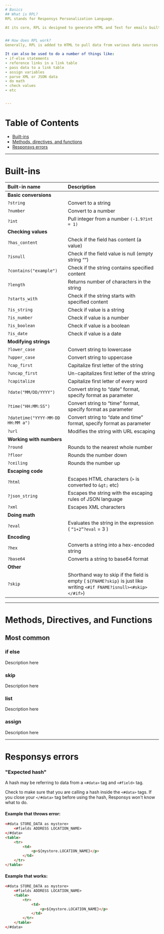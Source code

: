 ```yaml
---
# Basics
## What is RPL?
RPL stands for Responsys Personalization Language.

At its core, RPL is designed to generate HTML and Text for emails built in Responsys Interact. Although Responsys documentation says it's "not a full-blown programming language", it does have a lot of programming capabilties.


## How does RPL work?
Generally, RPL is added to HTML to pull data from various data sources inside Responsys before the email ships.

It can also be used to do a number of things like:
- if-else statements
- reference links in a link table
- pass data to a link table
- assign variables
- parse XML or JSON data
- do math
- check values
- etc


---
```

# Table of Contents
- [Built-ins](https://github.com/jessecookedesign/rpl#built-ins)
- [Methods, directives, and functions](https://github.com/jessecookedesign/rpl#methods-directives-and-functions)
- [Responsys errors](https://github.com/jessecookedesign/rpl#responsys-errors)


---
# Built-ins
| Built-in name | Description |
| :--- | :--- |
| **Basic conversions** ||
| `?string` | Convert to a string |
| `?number` | Convert to a number |
| `?int` | Pull integer from a number `(-1.9?int = 1)` |
| **Checking values** ||
| `?has_content` | Check if the field has content (a value) |
| `?isnull` | Check if the field value is null (empty string ““) |
| `?contains("example")` | Check if the string contains specified content |
| `?length` | Returns number of characters in the string |
| `?starts_with` | Check if the string starts with specified content |
| `?is_string` | Check if value is a string |
| `?is_number` | Check if value is a number |
| `?is_boolean` | Check if value is a boolean |
| `?is_date` | Check if value is a date |
| **Modifying strings** ||
| `?lower_case` | Convert string to lowercase |
| `?upper_case` | Convert string to uppercase |
| `?cap_first` | Capitalize first letter of the string |
| `?uncap_first` | Un-capitalizes first letter of the string |
| `?capitalize` | Capitalize first letter of every word |
| `?date("MM/DD/YYYY")` | Convert string to “date” format, specify format as parameter |
| `?time("HH:MM:SS")` | Convert string to “time” format, specify format as parameter |
| `?datetime("YYYY-MM-DD HH:MM a")` | Convert string to “date and time” format, specify format as parameter |
| `?url` | Modifies the string with URL escaping |
| **Working with numbers** ||
| `?round` | Rounds to the nearest whole number |
| `?floor` | Rounds the number down |
| `?ceiling` | Rounds the number up |
| **Escaping code** ||
| `?html` | Escapes HTML characters (`>` is converted to `&gt;` etc) |
| `?json_string` | Escapes the string with the escaping rules of JSON language |
| `?xml` | Escapes XML characters |
| **Doing math** ||
| `?eval` | Evaluates the string in the expression ( `“1+2”?eval` = 3 ) |
| **Encoding** ||
| `?hex` | Converts a string into a hex-encoded string  |
| `?base64` | Converts a string to base64 format |
| **Other** ||
| `?skip` | Shorthand way to skip if the field is empty ( `${FNAME?skip}`  is just like writing `<#if FNAME?isnull><#skip></#if>`) |

---
# Methods, Directives, and Functions

## Most common

### if else
Description here

### skip
Description here

### list
Description here

### assign
Description here

---
# Responsys errors

### "Expected hash"
A hash may be referring to data from a `<#data>` tag and `<#field>` tag.

Check to make sure that you are calling a hash inside the `<#data>` tags. If you close your `</#data>` tag before using the hash, Responsys won't know what to do.

#### Example that throws error:
```html
<#data STORE_DATA as mystore>
    <#fields ADDRESS LOCATION_NAME>
</#data>
<table>
    <tr>
        <td>
            <p>${mystore.LOCATION_NAME}</p>
        </td>
    </tr>
</table>
```

#### Example that works:
```html
<#data STORE_DATA as mystore>
    <#fields ADDRESS LOCATION_NAME>
    <table>
        <tr>
            <td>
                <p>${mystore.LOCATION_NAME}</p>
            </td>
        </tr>
    </table>
</#data>
```
